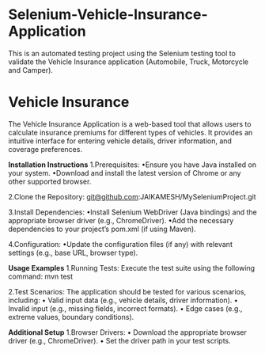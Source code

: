 # Selenium-Vehicle-Insurance-Application  
   This is an automated testing project using the Selenium testing tool to 
   validate the Vehicle Insurance application (Automobile, Truck, Motorcycle and Camper).


# Vehicle Insurance

The Vehicle Insurance Application is a web-based tool that allows users to calculate insurance premiums for different types of vehicles. It provides an intuitive interface for entering vehicle details, driver information, and coverage preferences.



**Installation Instructions**
  1.Prerequisites:
     •Ensure you have Java installed on your system.
     •Download and install the latest version of Chrome or any other supported browser.

  2.Clone the Repository:
     git@github.com:JAIKAMESH/MySeleniumProject.git

  3.Install Dependencies:
     •Install Selenium WebDriver (Java bindings) and the appropriate browser driver 
      (e.g., ChromeDriver).
     •Add the necessary dependencies to your project’s pom.xml (if using Maven).

  4.Configuration:
     •Update the configuration files (if any) with relevant settings (e.g., base URL, browser type).

**Usage Examples**
  1.Running Tests:
    Execute the test suite using the following command:  mvn test

  2.Test Scenarios:
    The application should be tested for various scenarios, including:
      • Valid input data (e.g., vehicle details, driver information).
      • Invalid input (e.g., missing fields, incorrect formats).
      • Edge cases (e.g., extreme values, boundary conditions).

**Additional Setup**
  1.Browser Drivers:
    • Download the appropriate browser driver (e.g., ChromeDriver).
    •	Set the driver path in your test scripts.
